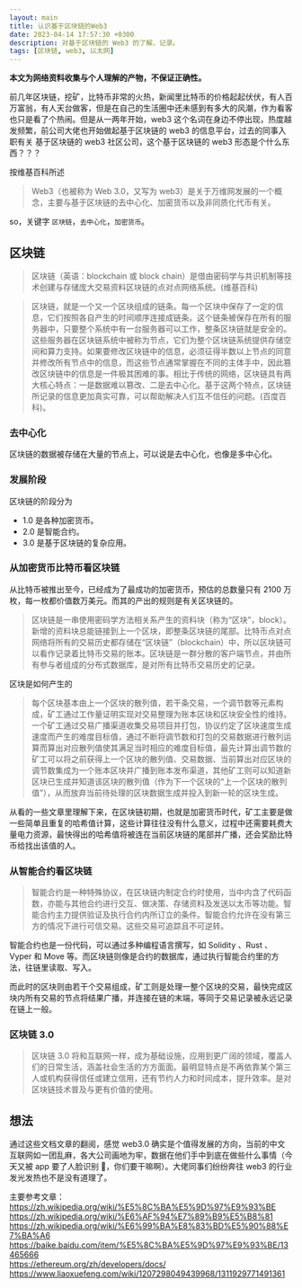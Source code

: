 ```yaml
---
layout: main
title: 认识基于区块链的Web3
date: 2023-04-14 17:57:30 +0300
description: 对基于区块链的 Web3 的了解、记录。
tags: [区块链, web3, 以太网]
---
```


**本文为网络资料收集与个人理解的产物，不保证正确性。**

前几年区块链，挖矿，比特币非常的火热，新闻里比特币的价格起起伏伏，有人百万富翁，有人天台做客，但是在自己的生活圈中还未感到有多大的风潮，作为看客也只是看了个热闹。但是从一两年开始，web3 这个名词在身边不停出现，热度越发频繁，前公司大佬也开始做起基于区块链的 web3 的信息平台，过去的同事入职有关 基于区块链的 web3 社区公司，这个基于区块链的 web3 形态是个什么东西？？？

按维基百科所述

> Web3（也被称为 Web 3.0，又写为 web3）是关于万维网发展的一个概念，主要与基于区块链的去中心化、加密货币以及非同质化代币有关。

so，关键字 `区块链`，`去中心化`，`加密货币`。

## 区块链

> 区块链（英语：blockchain 或 block chain）是借由密码学与共识机制等技术创建与存储庞大交易资料区块链的点对点网络系统。(维基百科)

> 区块链，就是一个又一个区块组成的链条。每一个区块中保存了一定的信息，它们按照各自产生的时间顺序连接成链条。这个链条被保存在所有的服务器中，只要整个系统中有一台服务器可以工作，整条区块链就是安全的。这些服务器在区块链系统中被称为节点，它们为整个区块链系统提供存储空间和算力支持。如果要修改区块链中的信息，必须征得半数以上节点的同意并修改所有节点中的信息，而这些节点通常掌握在不同的主体手中，因此篡改区块链中的信息是一件极其困难的事。相比于传统的网络，区块链具有两大核心特点：一是数据难以篡改、二是去中心化。基于这两个特点，区块链所记录的信息更加真实可靠，可以帮助解决人们互不信任的问题。(百度百科)。

### 去中心化

区块链的数据被存储在大量的节点上，可以说是去中心化，也像是多中心化。

### 发展阶段

区块链的阶段分为

- 1.0 是各种加密货币。
- 2.0 是智能合约。
- 3.0 是基于区块链的复杂应用。

### 从加密货币比特币看区块链

从比特币被推出至今，已经成为了最成功的加密货币，预估的总数量只有 2100 万枚，每一枚都价值数万美元。而其的产出的规则是有关区块链的。

> 区块链是一串使用密码学方法相关系产生的资料块（称为“区块”，block）。新增的资料块总能链接到上一个区块，即整条区块链的尾部。比特币点对点网络将所有的交易历史都存储在“区块链”（blockchain）中，所以区块链可以看作记录着比特币交易的账本。区块链是一群分散的客户端节点，并由所有参与者组成的分布式数据库，是对所有比特币交易历史的记录。

区块是如何产生的

> 每个区块基本由上一个区块的散列值，若干条交易，一个调节数等元素构成，矿工通过工作量证明实现对交易整理为账本区块和区块安全性的维持。一个矿工通过交易广播渠道收集交易项目并打包，协议约定了区块速度生成速度而产生的难度目标值，通过不断将调节数和打包的交易数据进行散列运算而算出对应散列值使其满足当时相应的难度目标值，最先计算出调节数的矿工可以将之前获得上一个区块的散列值、交易数据、当前算出对应区块的调节数集成为一个账本区块并广播到账本发布渠道，其他矿工则可以知道新区块已生成并知道该区块的散列值（作为下一个区块的“上一个区块的散列值”），从而放弃当前待处理的区块数据生成并投入到新一轮的区块生成。

从看的一些文章里理解下来，在区块链初期，也就是加密货币时代，矿工主要是做一些简单且重复的哈希值计算，这些计算往往没有什么意义，过程中还需要耗费大量电力资源，最快得出的哈希值将被连在当前区块链的尾部并广播，还会奖励比特币给找出该值的人。

### 从智能合约看区块链

> 智能合约是一种特殊协议，在区块链内制定合约时使用，当中内含了代码函数，亦能与其他合约进行交互、做决策、存储资料及发送以太币等功能。智能合约主力提供验证及执行合约内所订立的条件。智能合约允许在没有第三方的情况下进行可信交易。这些交易可追踪且不可逆转。

智能合约也是一份代码，可以通过多种编程语言撰写，如 Solidity 、Rust 、 Vyper 和 Move 等。而区块链则像是合约的数据库，通过执行智能合约里的方法，往链里读取、写入。

而此时的区块则由若干个交易组成，矿工则是处理一整个区块的交易，最快完成区块内所有交易的节点将结果广播，并连接在链的末端，等同于交易记录被永远记录在链上一般。

### 区块链 3.0

> 区块链 3.0 将和互联网一样，成为基础设施，应用到更广阔的领域，覆盖人们的日常生活，涵盖社会生活的方方面面。最明显特点是不再依靠某个第三人或机构获得信任或建立信用，还有节约人力和时间成本，提升效率。是对区块链技术普及与更有价值的使用。

## 想法

通过这些文档文章的翻阅，感觉 web3.0 确实是个值得发展的方向，当前的中文互联网如一团乱麻，各大公司画地为牢，数据在他们手中到底在做些什么事情（今天又被 app 要了人脸识别 🙂，你们要干嘛啊）。大佬同事们纷纷奔往 web3 的行业发光发热也不是没有道理了。

主要参考文章：  
https://zh.wikipedia.org/wiki/%E5%8C%BA%E5%9D%97%E9%93%BE  
https://zh.wikipedia.org/wiki/%E6%AF%94%E7%89%B9%E5%B8%81  
https://zh.wikipedia.org/wiki/%E6%99%BA%E8%83%BD%E5%90%88%E7%BA%A6  
https://baike.baidu.com/item/%E5%8C%BA%E5%9D%97%E9%93%BE/13465666  
https://ethereum.org/zh/developers/docs/
https://www.liaoxuefeng.com/wiki/1207298049439968/1311929771491361
